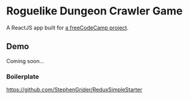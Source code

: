 # Roguelike Dungeon Crawler Game
A ReactJS app built for [a freeCodeCamp project](https://www.freecodecamp.org/challenges/build-a-roguelike-dungeon-crawler-game).

## Demo
Coming soon...

### Boilerplate
https://github.com/StephenGrider/ReduxSimpleStarter
